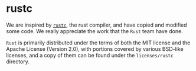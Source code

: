 # rustc

We are inspired by [`rustc`](https://github.com/rust-lang/rust/tree/master/compiler), the rust compiler, and have copied and modified some code. We really appreciate the work that the `Rust` team have done.

`Rust` is primarily distributed under the terms of both the MIT license and the Apache License (Version 2.0), with portions covered by various BSD-like licenses, and a copy of them can be found under the `licenses/rustc` directory.
